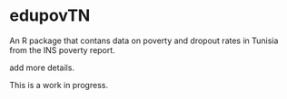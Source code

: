 # edupovTN
An R package that contans data on poverty and dropout rates in Tunisia from the INS poverty report.


add more details. 

This is a work in progress. 


